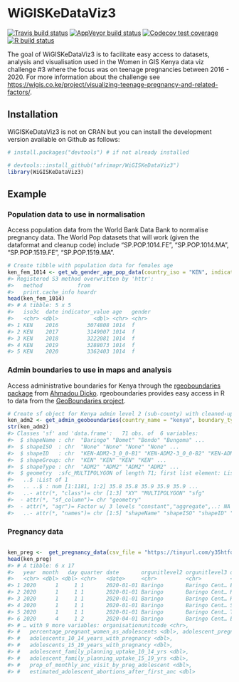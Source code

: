 
<!-- README.md is generated from README.Rmd. Please edit that file -->

# WiGISKeDataViz3

<!-- badges: start -->

[![Travis build
status](https://travis-ci.org/anelda/WiGISKeDataViz3.svg?branch=master)](https://travis-ci.org/anelda/WiGISKeDataViz3)
[![AppVeyor build
status](https://ci.appveyor.com/api/projects/status/github/anelda/WiGISKeDataViz3?branch=master&svg=true)](https://ci.appveyor.com/project/anelda/WiGISKeDataViz3)
[![Codecov test
coverage](https://codecov.io/gh/anelda/WiGISKeDataViz3/branch/master/graph/badge.svg)](https://codecov.io/gh/anelda/WiGISKeDataViz3?branch=master)
[![R build
status](https://github.com/afrimapr/WiGISKeDataViz3/workflows/R-CMD-check/badge.svg)](https://github.com/afrimapr/WiGISKeDataViz3/actions)
<!-- badges: end -->

The goal of WiGISKeDataViz3 is to facilitate easy access to datasets,
analysis and visualisation used in the Women in GIS Kenya data viz
challenge \#3 where the focus was on teenage pregnancies between 2016 -
2020. For more information about the challenge see
<https://wigis.co.ke/project/visualizing-teenage-pregnancy-and-related-factors/>.

## Installation

WiGISKeDataViz3 is not on CRAN but you can install the development
version available on Github as follows:

``` r
# install.packages("devtools") # if not already installed

# devtools::install_github("afrimapr/WiGISKeDataViz3")
library(WiGISKeDataViz3)
```

## Example

### Population data to use in normalisation

Access population data from the World Bank Data Bank to normalise
pregnancy data. The World Pop datasets that will work (given the
dataformat and cleanup code) include “SP.POP.1014.FE”, “SP.POP.1014.MA”,
“SP.POP.1519.FE”, “SP.POP.1519.MA”.

``` r
# Create tibble with population data for females age 
ken_fem_1014 <- get_wb_gender_age_pop_data(country_iso = "KEN", indicator_code = "SP.POP.1014.FE", start = 2016, end = 2019, new_date = 2020)
#> Registered S3 method overwritten by 'httr':
#>   method           from  
#>   print.cache_info hoardr
head(ken_fem_1014)
#> # A tibble: 5 x 5
#>   iso3c  date indicator_value age   gender
#>   <chr> <dbl>           <dbl> <chr> <chr> 
#> 1 KEN    2016         3074808 1014  f     
#> 2 KEN    2017         3149007 1014  f     
#> 3 KEN    2018         3222081 1014  f     
#> 4 KEN    2019         3288073 1014  f     
#> 5 KEN    2020         3362403 1014  f
```

### Admin boundaries to use in maps and analysis

Access administrative boundaries for Kenya through the [rgeoboundaries
package](https://github.com/dickoa/rgeoboundaries) from [Ahmadou
Dicko](https://twitter.com/dickoah). rgeoboundaries provides easy access
in R to data from the [GeoBoundaries
project](https://www.geoboundaries.org/).

``` r
# Create sf object for Kenya admin level 2 (sub-county) with cleaned-up sub-county names
ken_adm2 <- get_admin_geoboundaries(country_name = "kenya", boundary_type = "sscgs", admin_level = "adm2")
str(ken_adm2)
#> Classes 'sf' and 'data.frame':   71 obs. of  6 variables:
#>  $ shapeName : chr  "Baringo" "Bomet" "Bondo" "Bungoma" ...
#>  $ shapeISO  : chr  "None" "None" "None" "None" ...
#>  $ shapeID   : chr  "KEN-ADM2-3_0_0-B1" "KEN-ADM2-3_0_0-B2" "KEN-ADM2-3_0_0-B3" "KEN-ADM2-3_0_0-B4" ...
#>  $ shapeGroup: chr  "KEN" "KEN" "KEN" "KEN" ...
#>  $ shapeType : chr  "ADM2" "ADM2" "ADM2" "ADM2" ...
#>  $ geometry  :sfc_MULTIPOLYGON of length 71; first list element: List of 1
#>   ..$ :List of 1
#>   .. ..$ : num [1:1181, 1:2] 35.8 35.8 35.9 35.9 35.9 ...
#>   ..- attr(*, "class")= chr [1:3] "XY" "MULTIPOLYGON" "sfg"
#>  - attr(*, "sf_column")= chr "geometry"
#>  - attr(*, "agr")= Factor w/ 3 levels "constant","aggregate",..: NA NA NA NA NA
#>   ..- attr(*, "names")= chr [1:5] "shapeName" "shapeISO" "shapeID" "shapeGroup" ...
```

### Pregnancy data

``` r

ken_preg <-  get_pregnancy_data(csv_file = "https://tinyurl.com/y35htfoj")
head(ken_preg)
#> # A tibble: 6 x 17
#>   year  month   day quarter date       orgunitlevel2 orgunitlevel3 orgunitlevel4
#>   <chr> <dbl> <dbl> <chr>   <date>     <chr>         <chr>         <chr>        
#> 1 2020      1     1 1       2020-01-01 Baringo       Baringo Cent… Ewalel/Chapc…
#> 2 2020      1     1 1       2020-01-01 Baringo       Baringo Cent… Kabarnet     
#> 3 2020      1     1 1       2020-01-01 Baringo       Baringo Cent… Kapropita    
#> 4 2020      1     1 1       2020-01-01 Baringo       Baringo Cent… Sacho        
#> 5 2020      1     1 1       2020-01-01 Baringo       Baringo Cent… Tenges       
#> 6 2020      4     1 2       2020-04-01 Baringo       Baringo Cent… Ewalel/Chapc…
#> # … with 9 more variables: organisationunitcode <chr>,
#> #   percentage_pregnant_women_as_adolescents <dbl>, adolescent_pregnancy <dbl>,
#> #   adolescents_10_14_years_with_pregnancy <dbl>,
#> #   adolescents_15_19_years_with_pregnancy <dbl>,
#> #   adolescent_family_planning_uptake_10_14_yrs <dbl>,
#> #   adolescent_family_planning_uptake_15_19_yrs <dbl>,
#> #   prop_of_monthly_anc_visit_by_preg_adolescent <dbl>,
#> #   estimated_adolescent_abortions_after_first_anc <dbl>
```
